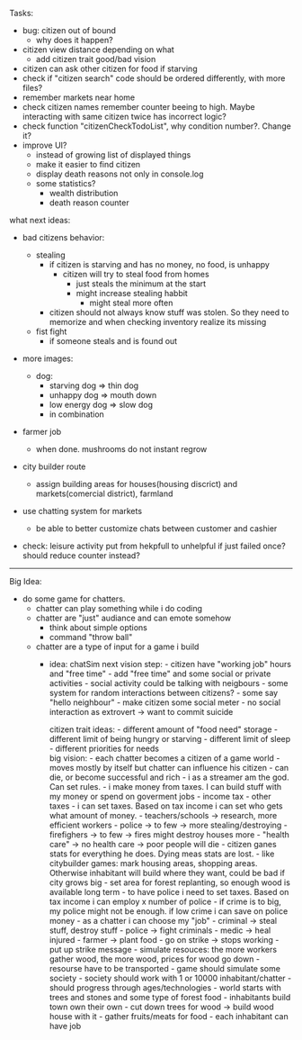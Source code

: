 Tasks:
- bug: citizen out of bound
    - why does it happen?
- citizen view distance depending on what
    - add citizen trait good/bad vision
- citizen can ask other citizen for food if starving
- check if "citizen search" code should be ordered differently, with more files?
- remember markets near home
- check citizen names remember counter beeing to high. Maybe interacting with same citizen twice has incorrect logic?
- check function "citizenCheckTodoList", why condition number?. Change it?
- improve UI?
    - instead of growing list of displayed things
    - make it easier to find citizen
    - display death reasons not only in console.log
    - some statistics?
        - wealth distribution
        - death reason counter

what next ideas:
- bad citizens behavior:
    - stealing 
        - if citizen is starving and has no money, no food, is unhappy
            - citizen will try to steal food from homes
                - just steals the minimum at the start
                - might increase stealing habbit
                    - might steal more often
        - citizen should not always know stuff was stolen. So they need to memorize and when checking inventory realize its missing
    - fist fight
        - if someone steals and is found out
- more images:
    - dog:
        - starving dog => thin dog
        - unhappy dog => mouth down
        - low energy dog => slow dog
        - in combination
- farmer job
    - when done. mushrooms do not instant regrow
- city builder route
    - assign building areas for houses(housing discrict) and markets(comercial district), farmland
- use chatting system for markets
    - be able to better customize chats between customer and cashier


- check: leisure activity put from hekpfull to unhelpful if just failed once? should reduce counter instead?
--------------------------------------------------
Big Idea:
- do some game for chatters.
    - chatter can play something while i do coding
    - chatter are "just" audiance and can emote somehow
        - think about simple options
        - command "throw ball"
    - chatter are a type of input for a game i build
        - idea: chatSim
            next vision step:
                - citizen have "working job" hours and "free time"
                    - add "free time" and some social or private activities
                    - social activity could be talking with neigbours
                    - some system for random interactions between citizens?
                        - some say "hello neighbour"
                    - make citizen some social meter
                        - no social interaction as extrovert -> want to commit suicide
                            
            citizen trait ideas:
                - different amount of "food need" storage
                - different limit of being hungry or starving
                - different limit of sleep
                - different priorities for needs                        
            big vision:
                - each chatter becomes a citizen of a game world
                    - moves mostly by itself but chatter can influence his citizen
                    - can die, or become successful and rich
                - i as a streamer am the god. Can set rules. 
                    - i make money from taxes. I can build stuff with my money or spend on goverment jobs
                        - income tax
                        - other taxes
                    - i can set taxes. Based on tax income i can set who gets what amount of money.
                        - teachers/schools -> research, more efficient workers
                        - police  -> to few -> more stealing/destroying
                        - firefighers -> to few -> fires might destroy houses more
                        - "health care" -> no health care -> poor people will die
                                - citizen ganes stats for everything he does. Dying meas stats are lost. 
                    - like citybuilder games: mark housing areas, shopping areas. Otherwise inhabitant will build where they want, could be bad if city grows big
                    - set area for forest replanting, so enough wood is available long term
                    - to have police i need to set taxes. Based on tax income i can employ x number of police
                        - if crime is to big, my police might not be enough. if low crime i can save on police money
                - as a chatter i can choose my "job"
                    - criminal -> steal stuff, destroy stuff
                    - police -> fight criminals
                    - medic -> heal injured
                    - farmer -> plant food
                    - go on strike -> stops working
                        - put up strike message
                - simulate resouces: the more workers gather wood, the more wood, prices for wood go down
                    - resourse have to be transported
                - game should simulate some society
                - society should work with 1 or 10000 inhabitant/chatter
                - should progress through ages/technologies
                - world starts with trees and stones and some type of forest food
                - inhabitants build town own their own
                    - cut down trees for wood -> build wood house with it
                    - gather fruits/meats for food
                    - each inhabitant can have job


